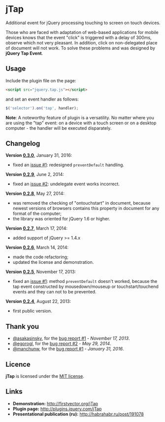 # jTap

Additional event for jQuery processing touching to screen on touch devices.

Those who are faced with adaptation of web-based applications for mobile devices knows that the event "click" is triggered with a delay of 300ms, observe which not very pleasant. In addition, click on non-delegated place of document will not work. To solve these problems and was designed by **jQuery Tap Event**.

## Usage

Include the plugin file on the page:

```html
<script src="jquery.tap.js"></script>
```

and set an event handler as follows:

```javascript
$('selector').on('tap', handler);
```

**Note**: A noteworthy feature of plugin is a versatility. No matter where you are using the "tap" event: on a device with a touch screen or on a desktop computer - the handler will be executed disparately.

## Changelog

**Version [0.3.0](https://github.com/BR0kEN-/jTap/tree/v0.3.0)**, January 31, 2016:
- fixed an [issue #1](https://github.com/BR0kEN-/jTap/issues/1): redesigned `preventDefault` handling.

**Version [0.2.9](https://github.com/BR0kEN-/jTap/tree/v0.2.9)**, June 2, 2014:
- fixed an [issue #2](https://github.com/BR0kEN-/jTap/issues/2): undelegate event works incorrect.

**Version [0.2.8](https://github.com/BR0kEN-/jTap/tree/v0.2.8)**, May 27, 2014:
- was removed the checking of "ontouchstart" in document, because newest versions of browsers contains this property in document for any format of the computer;
- the library was oriented for jQuery 1.6 or higher.

**Version [0.2.7](https://github.com/BR0kEN-/jTap/tree/v0.2.7)**, March 17, 2014:
- added support of jQuery >= 1.4.x

**Version [0.2.6](https://github.com/BR0kEN-/jTap/tree/v0.2.6)**, March 14, 2014:
- made the code refactoring;
- updated the license and demonstration.

**Version [0.2.5](https://github.com/BR0kEN-/jTap/tree/v0.2.5)**, November 17, 2013:
- fixed an [issue #1](https://github.com/BR0kEN-/jTap/issues/1): method `preventDefault` doesn't worked, because the tap event constructed by mousedown/mouseup or touchstart/touchend events and they can not to be prevented.

**Version [0.2.4](https://github.com/BR0kEN-/jTap/tree/v0.2.4)**, August 22, 2013:
- first public version.

## Thank you

- [@asakasinsky](https://github.com/asakasinsky), for the [bug report #1](https://github.com/BR0kEN-/jTap/issues/1) - *November 17, 2013*.
- [@egorogl](https://github.com/egorogl), for the [bug report #2](https://github.com/BR0kEN-/jTap/issues/2) - *May 29, 2014*.
- [@manchunw](https://github.com/manchunw), for the [bug report #1](https://github.com/BR0kEN-/jTap/issues/1) - *January 31, 2016*.

## Licence

**jTap** is licensed under the [MIT license](http://opensource.org/licenses/mit-license.html).

## Links

- **Demonstration:** http://firstvector.org/jTap
- **Plugin page:** http://plugins.jquery.com/jTap
- **Presentational publication (ru):** http://habrahabr.ru/post/191078
